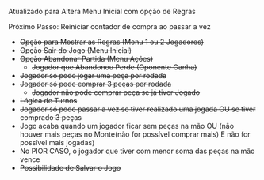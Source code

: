 Atualizado para Altera Menu Inicial com opção de Regras

Próximo Passo: Reiniciar contador de compra ao passar a vez

- ~~Opção para Mostrar as Regras (Menu 1 ou 2 Jogadores)~~
- ~~Opção Sair do Jogo (Menu Inicial)~~
- ~~Opção Abandonar Partida (Menu Ações)~~
  - ~~Jogador que Abandonou Perde (Oponente Ganha)~~
- ~~Jogador só pode jogar uma peça por rodada~~
- ~~Jogador só pode comprar 3 peças por rodada~~
  - ~~Jogador não pode comprar peça se já tiver Jogado~~
- ~~Lógica de Turnos~~
- ~~Jogador só pode passar a vez se tiver realizado uma jogada OU se tiver comprado 3 peças~~
- Jogo acaba quando um jogador ficar sem peças na mão OU (não houver mais peças no Monte(não for possível comprar mais) E não for possível mais jogadas)
- No PIOR CASO, o jogador que tiver com menor soma das peças na mão vence
- ~~Possibilidade de Salvar o Jogo~~
